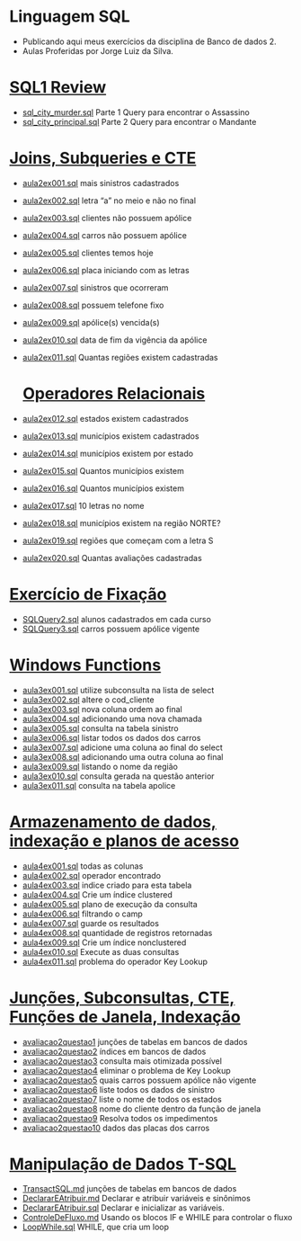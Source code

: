 # Linguagem SQL
- Publicando aqui meus exercícios da disciplina de Banco de dados 2.
- Aulas Proferidas por Jorge Luiz da Silva.
# [SQL1 Review](https://github.com/hqnicolas/DataBase-Level2-SQL/tree/main/Review)
- [sql_city_murder.sql](https://github.com/hqnicolas/DataBase-Level2-SQL/blob/main/Review/sql_city_murder.sql) Parte 1 Query para encontrar o Assassino
- [sql_city_principal.sql](https://github.com/hqnicolas/DataBase-Level2-SQL/blob/main/Review/sql_city_principal.sql) Parte 2 Query para encontrar o Mandante

# [Joins, Subqueries e CTE](https://github.com/hqnicolas/DataBase-Level2-SQL/tree/main/Joins%20Subqueries%20e%20CTE) 
- [aula2ex001.sql](https://github.com/hqnicolas/DataBase-Level2-SQL/blob/main/Joins%20Subqueries%20e%20CTE/aula2ex001.sql) mais sinistros cadastrados
- [aula2ex002.sql](https://github.com/hqnicolas/DataBase-Level2-SQL/blob/main/Joins%20Subqueries%20e%20CTE/aula2ex002.sql) letra “a” no meio e não no final
- [aula2ex003.sql](https://github.com/hqnicolas/DataBase-Level2-SQL/blob/main/Joins%20Subqueries%20e%20CTE/aula2ex003.sql) clientes não possuem apólice
- [aula2ex004.sql](https://github.com/hqnicolas/DataBase-Level2-SQL/blob/main/Joins%20Subqueries%20e%20CTE/aula2ex004.sql) carros não possuem apólice
- [aula2ex005.sql](https://github.com/hqnicolas/DataBase-Level2-SQL/blob/main/Joins%20Subqueries%20e%20CTE/aula2ex005.sql) clientes temos hoje 
- [aula2ex006.sql](https://github.com/hqnicolas/DataBase-Level2-SQL/blob/main/Joins%20Subqueries%20e%20CTE/aula2ex006.sql) placa iniciando com as letras
- [aula2ex007.sql](https://github.com/hqnicolas/DataBase-Level2-SQL/blob/main/Joins%20Subqueries%20e%20CTE/aula2ex007.sql) sinistros que ocorreram
- [aula2ex008.sql](https://github.com/hqnicolas/DataBase-Level2-SQL/blob/main/Joins%20Subqueries%20e%20CTE/aula2ex008.sql) possuem telefone fixo
- [aula2ex009.sql](https://github.com/hqnicolas/DataBase-Level2-SQL/blob/main/Joins%20Subqueries%20e%20CTE/aula2ex009.sql) apólice(s) vencida(s)
- [aula2ex010.sql](https://github.com/hqnicolas/DataBase-Level2-SQL/blob/main/Joins%20Subqueries%20e%20CTE/aula2ex010.sql) data de fim da vigência da apólice
- [aula2ex011.sql](https://github.com/hqnicolas/DataBase-Level2-SQL/blob/main/Joins%20Subqueries%20e%20CTE/aula2ex011.sql) Quantas regiões existem cadastradas

  # [Operadores Relacionais](https://github.com/hqnicolas/DataBase-Level2-SQL/blob/main/Operadores%20Relacionais/README.md)
- [aula2ex012.sql](https://github.com/hqnicolas/DataBase-Level2-SQL/blob/main/Operadores%20Relacionais/aula2ex012.sql) estados existem cadastrados
- [aula2ex013.sql](https://github.com/hqnicolas/DataBase-Level2-SQL/blob/main/Operadores%20Relacionais/aula2ex013.sql)  municípios existem cadastrados
- [aula2ex014.sql](https://github.com/hqnicolas/DataBase-Level2-SQL/blob/main/Operadores%20Relacionais/aula2ex014.sql) municípios existem por estado
- [aula2ex015.sql](https://github.com/hqnicolas/DataBase-Level2-SQL/blob/main/Operadores%20Relacionais/aula2ex015.sql)  Quantos municípios existem 
- [aula2ex016.sql](https://github.com/hqnicolas/DataBase-Level2-SQL/blob/main/Operadores%20Relacionais/aula2ex016.sql) Quantos municípios existem
- [aula2ex017.sql](https://github.com/hqnicolas/DataBase-Level2-SQL/blob/main/Operadores%20Relacionais/aula2ex017.sql) 10 letras no nome
- [aula2ex018.sql](https://github.com/hqnicolas/DataBase-Level2-SQL/blob/main/Operadores%20Relacionais/aula2ex018.sql) municípios existem na região NORTE?
- [aula2ex019.sql](https://github.com/hqnicolas/DataBase-Level2-SQL/blob/main/Operadores%20Relacionais/aula2ex019.sql)  regiões que começam com a letra S
- [aula2ex020.sql](https://github.com/hqnicolas/DataBase-Level2-SQL/blob/main/Operadores%20Relacionais/aula2ex020.sql) Quantas avaliações cadastradas

# [Exercício de Fixação](https://github.com/hqnicolas/DataBase-Level2-SQL/tree/main/Exerc%C3%ADcio%20de%20Fixa%C3%A7%C3%A3o)
- [SQLQuery2.sql](https://github.com/hqnicolas/DataBase-Level2-SQL/blob/main/Exerc%C3%ADcio%20de%20Fixa%C3%A7%C3%A3o/SQLQuery2.sql) alunos cadastrados em cada curso
- [SQLQuery3.sql](https://github.com/hqnicolas/DataBase-Level2-SQL/blob/main/Exerc%C3%ADcio%20de%20Fixa%C3%A7%C3%A3o/SQLQuery3.sql) carros possuem apólice vigente

# [Windows Functions](https://github.com/hqnicolas/DataBase-Level2-SQL/tree/main/Windows%20Functions)  
- [aula3ex001.sql](https://github.com/hqnicolas/DataBase-Level2-SQL/blob/main/Windows%20Functions/aula3ex001.sql) utilize subconsulta na lista de select
- [aula3ex002.sql](https://github.com/hqnicolas/DataBase-Level2-SQL/blob/main/Windows%20Functions/aula3ex002.sql) altere o cod_cliente
- [aula3ex003.sql](https://github.com/hqnicolas/DataBase-Level2-SQL/blob/main/Windows%20Functions/aula3ex003.sql) nova coluna ordem ao final 
- [aula3ex004.sql](https://github.com/hqnicolas/DataBase-Level2-SQL/blob/main/Windows%20Functions/aula3ex004.sql) adicionando uma nova chamada
- [aula3ex005.sql](https://github.com/hqnicolas/DataBase-Level2-SQL/blob/main/Windows%20Functions/aula3ex005.sql) consulta na tabela sinistro 
- [aula3ex006.sql](https://github.com/hqnicolas/DataBase-Level2-SQL/blob/main/Windows%20Functions/aula3ex006.sql) listar todos os dados dos carros 
- [aula3ex007.sql](https://github.com/hqnicolas/DataBase-Level2-SQL/blob/main/Windows%20Functions/aula3ex007.sql) adicione uma coluna ao final do select
- [aula3ex008.sql](https://github.com/hqnicolas/DataBase-Level2-SQL/blob/main/Windows%20Functions/aula3ex008.sql) adicionando uma outra coluna ao final
- [aula3ex009.sql](https://github.com/hqnicolas/DataBase-Level2-SQL/blob/main/Windows%20Functions/aula3ex009.sql) listando o nome da região
- [aula3ex010.sql](https://github.com/hqnicolas/DataBase-Level2-SQL/blob/main/Windows%20Functions/aula3ex010.sql) consulta gerada na questão anterior
- [aula3ex011.sql](https://github.com/hqnicolas/DataBase-Level2-SQL/blob/main/Windows%20Functions/aula3ex011.sql) consulta na tabela apolice

# [Armazenamento de dados, indexação e planos de acesso](https://github.com/hqnicolas/DataBase-Level2-SQL/tree/main/Criar%20Indices)
- [aula4ex001.sql](https://github.com/hqnicolas/DataBase-Level2-SQL/blob/main/Criar%20Indices/aula4ex001.sql) todas as colunas
- [aula4ex002.sql](https://github.com/hqnicolas/DataBase-Level2-SQL/blob/main/Criar%20Indices/aula4ex002.sql) operador encontrado
- [aula4ex003.sql](https://github.com/hqnicolas/DataBase-Level2-SQL/blob/main/Criar%20Indices/aula4ex003.sql) indice criado para esta tabela
- [aula4ex004.sql](https://github.com/hqnicolas/DataBase-Level2-SQL/blob/main/Criar%20Indices/aula4ex004.sql) Crie um índice clustered
- [aula4ex005.sql](https://github.com/hqnicolas/DataBase-Level2-SQL/blob/main/Criar%20Indices/aula4ex005.sql) plano de execução da consulta
- [aula4ex006.sql](https://github.com/hqnicolas/DataBase-Level2-SQL/blob/main/Criar%20Indices/aula4ex006.sql) filtrando o camp
- [aula4ex007.sql](https://github.com/hqnicolas/DataBase-Level2-SQL/blob/main/Criar%20Indices/aula4ex007.sql) guarde os resultados
- [aula4ex008.sql](https://github.com/hqnicolas/DataBase-Level2-SQL/blob/main/Criar%20Indices/aula4ex008.sql) quantidade de registros retornadas
- [aula4ex009.sql](https://github.com/hqnicolas/DataBase-Level2-SQL/blob/main/Criar%20Indices/aula4ex009.sql) Crie um índice nonclustered
- [aula4ex010.sql](https://github.com/hqnicolas/DataBase-Level2-SQL/blob/main/Criar%20Indices/aula4ex010.sql) Execute as duas consultas
- [aula4ex011.sql](https://github.com/hqnicolas/DataBase-Level2-SQL/blob/main/Criar%20Indices/aula4ex011.sql) problema do operador Key Lookup

# [Junções, Subconsultas, CTE, Funções de Janela, Indexação](https://github.com/hqnicolas/DataBase-Level2-SQL/blob/main/Avalia%C3%A7%C3%A3o%201/avaliacao2.pdf)
- [avaliacao2questao1](https://github.com/hqnicolas/DataBase-Level2-SQL/blob/main/Avalia%C3%A7%C3%A3o%201/avaliacao2questao1.sql) junções de tabelas em bancos de dados
- [avaliacao2questao2](https://github.com/hqnicolas/DataBase-Level2-SQL/blob/main/Avalia%C3%A7%C3%A3o%201/avaliacao2questao2.sql) índices em bancos de dados
- [avaliacao2questao3](https://github.com/hqnicolas/DataBase-Level2-SQL/blob/main/Avalia%C3%A7%C3%A3o%201/avaliacao2questao3.sql) consulta mais otimizada possível 
- [avaliacao2questao4](https://github.com/hqnicolas/DataBase-Level2-SQL/blob/main/Avalia%C3%A7%C3%A3o%201/avaliacao2questao4.sql) eliminar o problema de Key Lookup
- [avaliacao2questao5](https://github.com/hqnicolas/DataBase-Level2-SQL/blob/main/Avalia%C3%A7%C3%A3o%201/avaliacao2questao5.sql) quais carros possuem apólice não vigente
- [avaliacao2questao6](https://github.com/hqnicolas/DataBase-Level2-SQL/blob/main/Avalia%C3%A7%C3%A3o%201/avaliacao2questao6.sql) liste todos os dados de sinistro
- [avaliacao2questao7](https://github.com/hqnicolas/DataBase-Level2-SQL/blob/main/Avalia%C3%A7%C3%A3o%201/avaliacao2questao7.sql) liste o nome de todos os estados
- [avaliacao2questao8](https://github.com/hqnicolas/DataBase-Level2-SQL/blob/main/Avalia%C3%A7%C3%A3o%201/avaliacao2questao8.sql) nome do cliente dentro da função de janela
- [avaliacao2questao9](https://github.com/hqnicolas/DataBase-Level2-SQL/blob/main/Avalia%C3%A7%C3%A3o%201/avaliacao2questao9.sql) Resolva todos os impedimentos
- [avaliacao2questao10](https://github.com/hqnicolas/DataBase-Level2-SQL/blob/main/Avalia%C3%A7%C3%A3o%201/avaliacao2questao10.sql) dados das placas dos carros

# [Manipulação de Dados T-SQL](https://github.com/hqnicolas/DataBase-Level2-SQL/tree/main/Declarar%20e%20Atribuir)
- [TransactSQL.md](https://github.com/hqnicolas/DataBase-Level2-SQL/blob/main/Declarar%20e%20Atribuir/T-SQL.md) junções de tabelas em bancos de dados
- [DeclararEAtribuir.md](https://github.com/hqnicolas/DataBase-Level2-SQL/blob/main/Declarar%20e%20Atribuir/declarar_e_atribuir.md) Declarar e atribuir variáveis e sinônimos
- [DeclararEAtribuir.sql](https://github.com/hqnicolas/DataBase-Level2-SQL/blob/main/Declarar%20e%20Atribuir/declarar_e_atribuir.sql) Declarar e inicializar as variáveis.
- [ControleDeFluxo.md](https://github.com/hqnicolas/DataBase-Level2-SQL/blob/main/Controle%20de%20Fluxo/controle%20de%20fluxo.md) Usando os blocos IF e WHILE para controlar o fluxo
- [LoopWhile.sql](https://github.com/hqnicolas/DataBase-Level2-SQL/blob/main/Controle%20de%20Fluxo/loop_while.sql)  WHILE, que cria um loop
 
